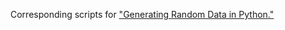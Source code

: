 Corresponding scripts for ["Generating Random Data in Python."](https://realpython.com/random-python/)
